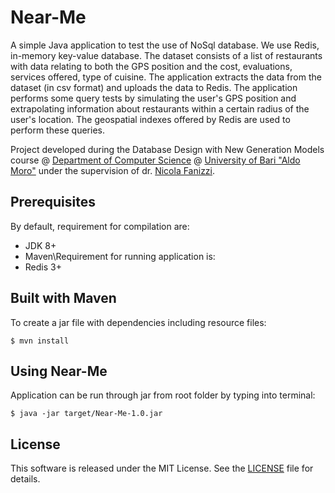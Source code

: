 # Near-Me
A simple Java application to test the use of NoSql database. We use Redis, in-memory key-value database.
The dataset consists of a list of restaurants with data relating to both the GPS position and the cost, evaluations, services offered, type of cuisine.
The application extracts the data from the dataset (in csv format) and uploads the data to Redis. 
The application performs some query tests by simulating the user's GPS position and extrapolating information about restaurants within a certain radius of the user's location.
The geospatial indexes offered by Redis are used to perform these queries.

Project developed during the Database Design with New Generation Models course @ [Department of Computer Science](https://www.uniba.it/ricerca/dipartimenti/informatica) @ [University of Bari "Aldo Moro"](http://www.uniba.it/)
under the supervision of dr. [Nicola Fanizzi](http://lacam.di.uniba.it:8000/people/nicola.html).

## Prerequisites
By default, requirement for compilation are:
* JDK 8+
* Maven\Requirement for running application is:
* Redis 3+

## Built with Maven
To create a jar file with dependencies including resource files:
````
$ mvn install
````

## Using Near-Me
Application can be run through jar from root folder by typing into terminal:
````
$ java -jar target/Near-Me-1.0.jar
````

## License
This software is released under the MIT License. See the [LICENSE](LICENSE) file for details.
